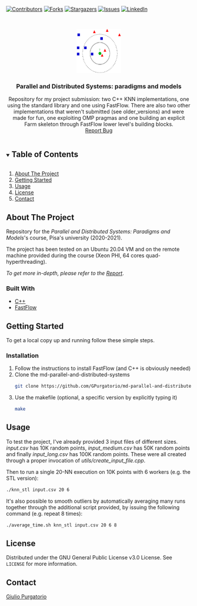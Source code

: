[![Contributors][contributors-shield]][contributors-url]
[![Forks][forks-shield]][forks-url]
[![Stargazers][stars-shield]][stars-url]
[![Issues][issues-shield]][issues-url]
[![LinkedIn][linkedin-shield]][linkedin-url]


<br />
<p align="center">
  <a href="https://github.com/GPurgatorio/md-parallel-and-distributed-systems">
    <img src="images/knn.png" alt="KNN" width="120" height="120">
  </a>

  <h3 align="center">Parallel and Distributed Systems: paradigms and models</h3>

  <p align="center">
    Repository for my project submission: two C++ KNN implementations, one using the standard library and one using FastFlow. There are also two other implementations that weren't submitted (see older_versions) and were made for fun, one exploiting OMP pragmas and one building an explicit Farm skeleton through FastFlow lower level's building blocks.
    <br />
    <a href="https://github.com/GPurgatorio/md-parallel-and-distributed-systems/issues">Report Bug</a>
  </p>
</p>



<details open="open">
  <summary><h2 style="display: inline-block">Table of Contents</h2></summary>
  <ol>
    <li><a href="#about-the-project">About The Project</a></li>
    <li><a href="#getting-started">Getting Started</a></li>
    <li><a href="#usage">Usage</a></li>
    <li><a href="#license">License</a></li>
    <li><a href="#contact">Contact</a></li>
  </ol>
</details>



## About The Project

Repository for the _Parallel and Distributed Systems: Paradigms and Models_'s course, Pisa's university (2020-2021).

The project has been tested on an Ubuntu 20.04 VM and on the remote machine provided during the course (Xeon PHI, 64 cores quad-hyperthreading).

_To get more in-depth, please refer to the [Report](https://github.com/GPurgatorio/md-parallel-and-distributed-systems/blob/main/report.pdf)_.


### Built With

* [C++](https://isocpp.org/)
* [FastFlow](https://github.com/fastflow/fastflow)

## Getting Started

To get a local copy up and running follow these simple steps.


### Installation

1. Follow the instructions to install FastFlow (and C++ is obviously needed)
2. Clone the md-parallel-and-distributed-systems
   ```sh
   git clone https://github.com/GPurgatorio/md-parallel-and-distributed-systems.git
   ```
3. Use the makefile (optional, a specific version by explicitly typing it)
   ```sh
   make
   ```

## Usage

To test the project, I've already provided 3 input files of different sizes.
_input.csv_ has 10K random points, _input_medium.csv_ has 50K random points and finally _input_long.csv_ has 100K random points. These were all created through a proper invocation of _utils/create_input_file.cpp_.

Then to run a single 20-NN execution on 10K points with 6 workers (e.g. the STL version):
   ```sh
   ./knn_stl input.csv 20 6
   ```
 
It's also possible to smooth outliers by automatically averaging many runs together through the additional script provided, by issuing the following command (e.g. repeat 8 times):
   ```sh
   ./average_time.sh knn_stl input.csv 20 6 8
   ```


## License

Distributed under the GNU General Public License v3.0 License. See `LICENSE` for more information.


## Contact

[Giulio Purgatorio](https://gpurgatorio.github.io/)


[contributors-shield]: https://img.shields.io/github/contributors/GPurgatorio/md-parallel-and-distributed-systems.svg?style=for-the-badge
[contributors-url]: https://github.com/GPurgatorio/md-parallel-and-distributed-systems/graphs/contributors
[forks-shield]: https://img.shields.io/github/forks/GPurgatorio/md-parallel-and-distributed-systems.svg?style=for-the-badge
[forks-url]: https://github.com/GPurgatorio/md-parallel-and-distributed-systems/network/members
[stars-shield]: https://img.shields.io/github/stars/GPurgatorio/md-parallel-and-distributed-systems.svg?style=for-the-badge
[stars-url]: https://github.com/GPurgatorio/md-parallel-and-distributed-systems/stargazers
[issues-shield]: https://img.shields.io/github/issues/GPurgatorio/md-parallel-and-distributed-systems.svg?style=for-the-badge
[issues-url]: https://github.com/GPurgatorio/md-parallel-and-distributed-systems/issues
[linkedin-shield]: https://img.shields.io/badge/-LinkedIn-black.svg?style=for-the-badge&logo=linkedin&colorB=555
[linkedin-url]: https://linkedin.com/in/GPurgatorio
